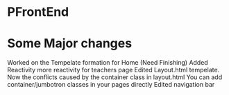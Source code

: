 # PFrontEnd
<a><h1>Some Major changes</a></h1>
<a>Worked on the Tempelate formation for </a>
<a>Home (Need Finishing)</a>
<a>Added Reactivity more reactivity for teachers page</a>
<a>Edited Layout.html tempelate. Now the conflicts caused by the container class in layout.html </a>
<a>You can add container/jumbotron classes in your pages directly</a>
<a>Edited navigation bar </a>
